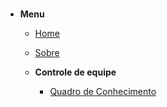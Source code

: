#

- **Menu**
  - [Home](../pages/home.md)
  - [Sobre](../pages/about.md)
  
  - **Controle de equipe**
    - [Quadro de Conhecimento](../pages/controle_de_equipe/quadro_de_conhecimento.md)

